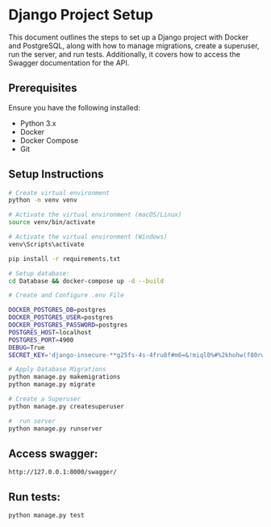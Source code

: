 # Django Project Setup

This document outlines the steps to set up a Django project with Docker and PostgreSQL, along with how to manage migrations, create a superuser, run the server, and run tests. Additionally, it covers how to access the Swagger documentation for the API.

## Prerequisites

Ensure you have the following installed:

- Python 3.x
- Docker
- Docker Compose
- Git

## Setup Instructions

```bash
# Create virtual environment
python -m venv venv

# Activate the virtual environment (macOS/Linux)
source venv/bin/activate

# Activate the virtual environment (Windows)
venv\Scripts\activate

pip install -r requirements.txt

# Setup database:
cd Database && docker-compose up -d --build

# Create and Configure .env File

DOCKER_POSTGRES_DB=postgres
DOCKER_POSTGRES_USER=postgres
DOCKER_POSTGRES_PASSWORD=postgres
POSTGRES_HOST=localhost
POSTGRES_PORT=4900
DEBUG=True
SECRET_KEY='django-insecure-**g25fs-4s-4fru8f#m6=&!miql0%#%2khohw(f80rw-awnbx9'

# Apply Database Migrations
python manage.py makemigrations
python manage.py migrate

# Create a Superuser
python manage.py createsuperuser

#  run server
python manage.py runserver
```

## Access swagger:

`http://127.0.0.1:8000/swagger/`

## Run tests:

`python manage.py test`
